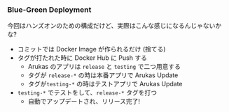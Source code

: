 ### Blue-Green Deployment
今回はハンズオンのための構成だけど、実際はこんな感じになるんじゃないかな?

* コミットでは Docker Image が作られるだけ (捨てる)
* タグが打たれた時に Docker Hub に Push する
  - Arukas のアプリは `release` と `testing` で二つ用意する
  - タグが `release-*` の時は本番アプリで Arukas Update
  - タグが`testing-*` の時はテストアプリで Arukas Update
* `testing-*` でテストをして、`release-*` タグを打つ
  - 自動でアップデートされ、リリース完了!
